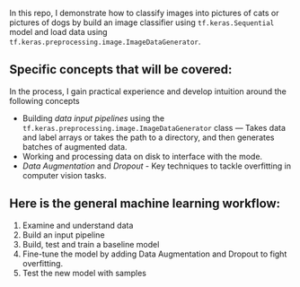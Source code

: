 In this repo, I demonstrate how to classify images into pictures of cats or pictures of dogs by build an image classifier using `tf.keras.Sequential` model and load data using `tf.keras.preprocessing.image.ImageDataGenerator`.

## Specific concepts that will be covered:
In the process, I gain practical experience and develop intuition around the following concepts

* Building _data input pipelines_ using the `tf.keras.preprocessing.image.ImageDataGenerator` class — Takes data and label arrays or takes the path to a directory, and then generates batches of augmented data.
* Working and processing data on disk to interface with the mode.
* _Data Augmentation_ and _Dropout_ - Key techniques to tackle overfitting in computer vision tasks.

## Here is the general machine learning workflow:

1. Examine and understand data
2. Build an input pipeline
3. Build, test and train a baseline model
4. Fine-tune the model by adding Data Augmentation and Dropout to fight overfitting.
5. Test the new model with samples
